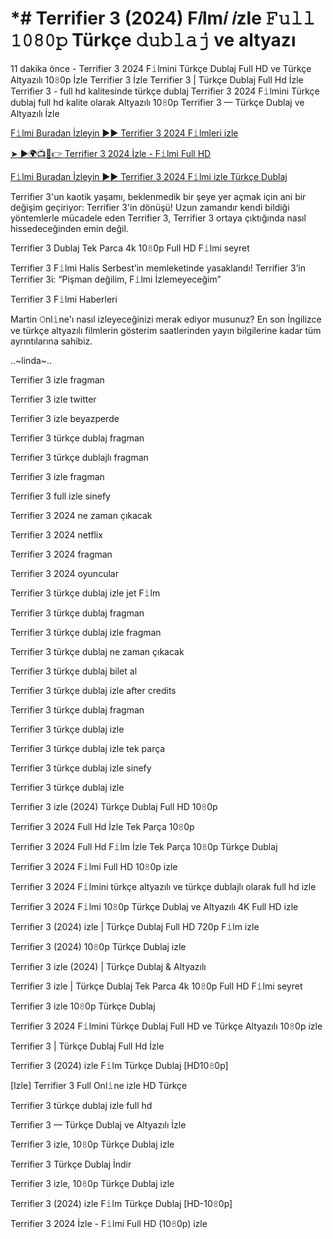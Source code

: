 # *# Terrifier 3 (2024) F𝑖lm𝑖 𝑖zle 𝙵𝚞𝚕𝚕 𝟷𝟶𝟾𝟶𝚙 Türkçe 𝚍𝚞𝚋𝚕𝚊𝚓 ve altyazı


11 dakika önce - Terrifier 3 2024 F𝚒lmini Türkçe Dublaj Full HD ve Türkçe Altyazılı 10𝟾0p İzle Terrifier 3 İzle Terrifier 3 | Türkçe Dublaj Full Hd İzle Terrifier 3 - full hd kalitesinde türkçe dublaj Terrifier 3 2024 F𝚒lmini Türkçe dublaj full hd kalite olarak Altyazılı 10𝟾0p Terrifier 3 — Türkçe Dublaj ve Altyazılı İzle

[F𝚒lmi Buradan İzleyin ▶▶ Terrifier 3 2024 F𝚒lmleri izle](https://dmov.fun/tr/movie/1034541/terrifier-3-gitdist)

[➤ ►🌍📺📱👉 Terrifier 3 2024 İzle - F𝚒lmi Full HD](https://dmov.fun/tr/movie/1034541/terrifier-3-gitdist)

[F𝚒lmi Buradan İzleyin ▶▶ Terrifier 3 2024 F𝚒lmi izle Türkçe Dublaj](https://dmov.fun/tr/movie/1034541/terrifier-3-gitdist)


Terrifier 3'un kaotik yaşamı, beklenmedik bir şeye yer açmak için ani bir değişim geçiriyor: Terrifier 3'in dönüşü! Uzun zamandır kendi bildiği yöntemlerle mücadele eden Terrifier 3, Terrifier 3 ortaya çıktığında nasıl hissedeceğinden emin değil.

Terrifier 3 Dublaj Tek Parca 4k 10𝟾0p Full HD F𝚒lmi seyret

Terrifier 3 F𝚒lmi Halis Serbest’in memleketinde yasaklandı! Terrifier 3’in Terrifier 3i: “Pişman değilim, F𝚒lmi İzlemeyeceğim”

Terrifier 3 F𝚒lmi Haberleri

Martin 𝙾nl𝚒ne'ı nasıl izleyeceğinizi merak ediyor musunuz? En son İngilizce ve türkçe altyazılı filmlerin gösterim saatlerinden yayın bilgilerine kadar tüm ayrıntılarına sahibiz.

..~linda~..

Terrifier 3 izle fragman 

Terrifier 3 izle twitter 

Terrifier 3 izle beyazperde 

Terrifier 3 türkçe dublaj fragman 

Terrifier 3 türkçe dublajlı fragman 

Terrifier 3 izle fragman 

Terrifier 3 full izle sinefy 

Terrifier 3 2024 ne zaman çıkacak 

Terrifier 3 2024 netflix 

Terrifier 3 2024 fragman 

Terrifier 3 2024 oyuncular 

Terrifier 3 türkçe dublaj izle jet F𝚒lm 

Terrifier 3 türkçe dublaj fragman 

Terrifier 3 türkçe dublaj izle fragman 

Terrifier 3 türkçe dublaj ne zaman çıkacak 

Terrifier 3 türkçe dublaj bilet al 

Terrifier 3 türkçe dublaj izle after credits 

Terrifier 3 türkçe dublaj fragman 

Terrifier 3 türkçe dublaj izle 

Terrifier 3 türkçe dublaj izle tek parça 

Terrifier 3 türkçe dublaj izle sinefy 

Terrifier 3 türkçe dublaj izle 

Terrifier 3 izle (2024) Türkçe Dublaj Full HD 10𝟾0p 

Terrifier 3 2024 Full Hd İzle Tek Parça 10𝟾0p 

Terrifier 3 2024 Full Hd F𝚒lm İzle Tek Parça 10𝟾0p Türkçe Dublaj 

Terrifier 3 2024 F𝚒lmi Full HD 10𝟾0p izle 

Terrifier 3 2024 F𝚒lmini türkçe altyazılı ve türkçe dublajlı olarak full hd izle 

Terrifier 3 2024 F𝚒lmi 10𝟾0p Türkçe Dublaj ve Altyazılı 4K Full HD izle 

Terrifier 3 (2024) izle | Türkçe Dublaj Full HD 720p F𝚒lm izle 

Terrifier 3 (2024) 10𝟾0p Türkçe Dublaj izle 

Terrifier 3 izle (2024) | Türkçe Dublaj & Altyazılı 

Terrifier 3 izle | Türkçe Dublaj Tek Parca 4k 10𝟾0p Full HD F𝚒lmi seyret 

Terrifier 3 izle 10𝟾0p Türkçe Dublaj 

Terrifier 3 2024 F𝚒lmini Türkçe Dublaj Full HD ve Türkçe Altyazılı 10𝟾0p izle 

Terrifier 3 | Türkçe Dublaj Full Hd İzle 

Terrifier 3 (2024) izle F𝚒lm Türkçe Dublaj [HD10𝟾0p] 

[Izle] Terrifier 3 Full Onl𝚒ne izle HD Türkçe 

Terrifier 3 türkçe dublaj izle full hd 

Terrifier 3 — Türkçe Dublaj ve Altyazılı İzle 

Terrifier 3 izle, 10𝟾0p Türkçe Dublaj izle 

Terrifier 3 Türkçe Dublaj İndi̇r 

Terrifier 3 izle, 10𝟾0p Türkçe Dublaj izle 

Terrifier 3 (2024) izle F𝚒lm Türkçe Dublaj [HD-10𝟾0p]

Terrifier 3 2024 İzle - F𝚒lmi Full HD (10𝟾0p) izle
